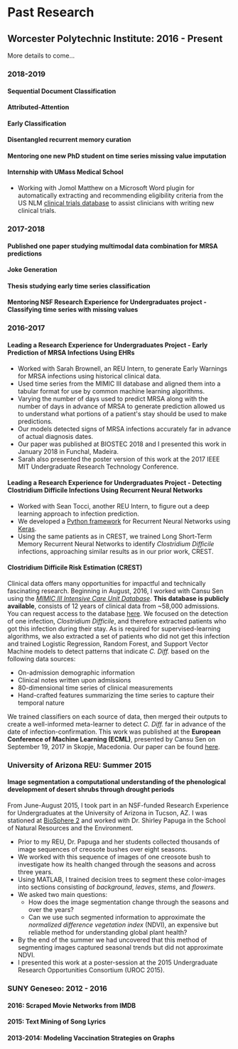 # Past Research

## Worcester Polytechnic Institute: 2016 - Present

More details to come...

### 2018-2019
#### Sequential Document Classification
#### Attributed-Attention
#### Early Classification
#### Disentangled recurrent memory curation
#### Mentoring one new PhD student on time series missing value imputation
#### Internship with UMass Medical School
- Working with Jomol Matthew on a Microsoft Word plugin for automatically extracting and recommending eligibility criteria from the US NLM [clinical trials database](https://clinicaltrials.gov/) to assist clinicians with writing new clinical trials.

### 2017-2018
#### Published one paper studying multimodal data combination for MRSA predictions
#### Joke Generation
#### Thesis studying early time series classification
#### Mentoring NSF Research Experience for Undergraduates project - Classifying time series with missing values

### 2016-2017

#### Leading a Research Experience for Undergraduates Project - Early Prediction of MRSA Infections Using EHRs

- Worked with Sarah Brownell, an REU Intern, to generate Early Warnings for MRSA infections using historical clinical data.
- Used time series from the MIMIC III database and aligned them into a tabular format for use by common machine learning algorithms.
- Varying the number of days used to predict MRSA along with the number of days in advance of MRSA to generate prediction allowed us to understand what portions of a patient's stay should be used to make predictions.
- Our models detected signs of MRSA infections accurately far in advance of actual diagnosis dates.
- Our paper was published at BIOSTEC 2018 and I presented this work in January 2018 in Funchal, Madeira.
- Sarah also presented the poster version of this work at the 2017 IEEE MIT Undergraduate Research Technology Conference.

#### Leading a Research Experience for Undergraduates Project - Detecting Clostridium Difficile Infections Using Recurrent Neural Networks

- Worked with Sean Tocci, another REU Intern, to figure out a deep learning approach to infection prediction.
- We developed a [Python framework](https://github.com/Thartvigsen/Keras-LSTM-Experimental-Framework) for Recurrent Neural Networks using [Keras](https://keras.io/).
- Using the same patients as in CREST, we trained Long Short-Term Memory Recurrent Neural Networks to identify *Clostridium Difficile* infections, approaching similar results as in our prior work, CREST.

#### Clostridium Difficile Risk Estimation (CREST)
Clinical data offers many opportunities for impactful and technically fascinating research. Beginning in August, 2016, I worked with Cansu Sen using the [*MIMIC III Intensive Care Unit Database*](https://mimic.physionet.org/). **This database is publicly available**, consists of 12 years of clinical data from ~58,000 admissions. You can request access to the database [here](https://mimic.physionet.org/gettingstarted/access/). We focused on the detection of one infection, *Clostridium Difficile*, and therefore extracted patients who got this infection during their stay. As is required for supervised-learning algorithms, we also extracted a set of patients who did not get this infection and trained Logistic Regression, Random Forest, and Support Vector Machine models to detect patterns that indicate *C. Diff.* based on the following data sources:

- On-admission demographic information
- Clinical notes written upon admissions
- 80-dimensional time series of clinical measurements
- Hand-crafted features summarizing the time series to capture their temporal nature

We trained classifiers on each source of data, then merged their outputs to create a well-informed meta-learner to detect *C. Diff.* far in advance of the date of infection-confirmation. This work was published at the **European Conference of Machine Learning (ECML)**, presented by Cansu Sen on September 19, 2017 in Skopje, Macedonia. Our paper can be found [here](http://ecmlpkdd2017.ijs.si/papers/paperID487.pdf).

### University of Arizona REU: Summer 2015

#### Image segmentation a computational understanding of the phenological development of desert shrubs through drought periods

From June-August 2015, I took part in an NSF-funded Research Experience for Undergraduates at the University of Arizona in Tucson, AZ. I was stationed at [BioSphere 2](http://biosphere2.org/) and worked with Dr. Shirley Papuga in the School of Natural Resources and the Environment.

* Prior to my REU, Dr. Papuga and her students collected thousands of image sequences of creosote bushes over eight seasons.
* We worked with this sequence of images of one creosote bush to investigate how its health changed through the seasons and across three years.
* Using MATLAB, I trained decision trees to segment these color-images into sections consisting of *background*, *leaves*, *stems*, and *flowers*.
* We asked two main questions:
  * How does the image segmentation change through the seasons and over the years?
  * Can we use such segmented information to approximate the *normalized difference vegetation index* (NDVI), an expensive but reliable method for understanding global plant health?
* By the end of the summer we had uncovered that this method of segmenting images captured seasonal trends but did not approximate NDVI.
* I presented this work at a poster-session at the 2015 Undergraduate Research Opportunities Consortium (UROC 2015).

### SUNY Geneseo: 2012 - 2016

#### 2016: Scraped Movie Networks from IMDB
#### 2015: Text Mining of Song Lyrics
#### 2013-2014: Modeling Vaccination Strategies on Graphs
